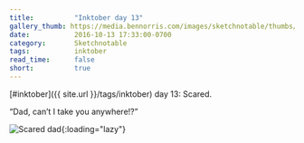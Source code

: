```yaml
---
title:          "Inktober day 13"
gallery_thumb: https://media.bennorris.com/images/sketchnotable/thumbs/inktober-day-13.jpg
date:           2016-10-13 17:33:00-0700
category:       Sketchnotable
tags:           inktober
read_time:      false
short:          true
---
```

[#inktober]({{ site.url }}/tags/inktober) day 13: Scared.

“Dad, can’t I take you anywhere!?”

![Scared dad](https://media.bennorris.com/images/sketchnotable/inktober-2016/inktober-day-13.jpg){:loading="lazy"}
